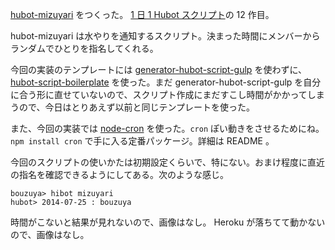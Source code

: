 [hubot-mizuyari][gh:bouzuya/hubot-mizuyari] をつくった。 [1 日 1 Hubot スクリプト][hubot-script-per-day]の 12 作目。

hubot-mizuyari は水やりを通知するスクリプト。決まった時間にメンバーからランダムでひとりを指名してくれる。

今回の実装のテンプレートには [generator-hubot-script-gulp][gh:sanemat/generator-hubot-script-gulp] を使わずに、[hubot-script-boilerplate][gh:bouzuya/hubot-script-boilerplate] を使った。まだ generator-hubot-script-gulp を自分に合う形に直せていないので、スクリプト作成にまだすこし時間がかかってしまうので、今日はとりあえず以前と同じテンプレートを使った。

また、今回の実装では [node-cron][gh:ncb000gt/node-cron] を使った。`cron` ぽい動きをさせるためにね。`npm install cron` で手に入る定番パッケージ。詳細は README 。

今回のスクリプトの使いかたは初期設定くらいで、特にない。おまけ程度に直近の指名を確認できるようにしてある。次のような感じ。

    bouzuya> hibot mizuyari
    hubot> 2014-07-25 : bouzuya

時間がこないと結果が見れないので、画像はなし。
Heroku が落ちてて動かないので、画像はなし。

[gh:ncb000gt/node-cron]: https://github.com/ncb000gt/node-cron
[gh:bouzuya/hubot-mizuyari]: https://github.com/bouzuya/hubot-mizuyari
[gh:bouzuya/hubot-script-boilerplate]: https://github.com/bouzuya/hubot-script-boilerplate
[gh:sanemat/generator-hubot-script-gulp]: https://github.com/sanemat/generator-hubot-script-gulp
[hubot-script-per-day]: https://blog.bouzuya.net/posts?tags=hubot-script-per-day
